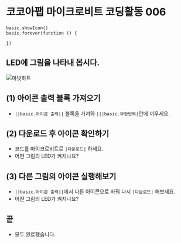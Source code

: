 # 코코아팹 마이크로비트 코딩활동 006

```ghost
basic.showIcon()
basic.forever(function () {
	
})
```

## LED에 그림을 나타내 봅시다.
![마빗하트](https://github.com/kocoasolution/mytutorial/assets/170903760/68ed9256-13df-413a-b39b-31319d6fe612)


## (1) 아이콘 출력 블록 가져오기
* ``||basic.아이콘 출력||`` 블록을 가져와 ``|||basic.무한반복|``안에 끼우세요.

## (2) 다운로드 후 아이콘 확인하기
* 코드를 마이크로비트로 ``|다운로드|`` 하세요.
* 어떤 그림의 LED가 켜지나요?

## (3) 다른 그림의 아이콘 실행해보기
*  ``||basic.아이콘 출력||``에서 다른 아이콘으로 바꿔 다시 ``|다운로드|`` 해보세요.
* 어떤 그림의 LED가 켜지나요?

## 끝
* 모두 완료했습니다.
